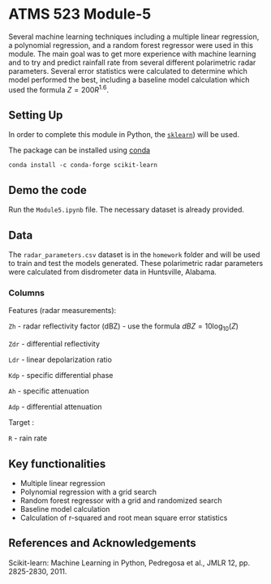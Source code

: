 # ATMS 523 Module-5

Several machine learning techniques including a multiple linear regression, a polynomial regression, and a random forest regressor were used in this module. The main goal was to get more experience with machine learning and to try and predict rainfall rate from several different polarimetric radar parameters. Several error statistics were calculated to determine which model performed the best, including a baseline model calculation which used the formula $Z = 200 R^{1.6}$.

## Setting Up
In order to complete this module in Python, the [`sklearn`](https://scikit-learn.org/stable/)) will be used. 

The package can be installed using [conda](https://docs.conda.io/projects/conda/en/latest/)
```
conda install -c conda-forge scikit-learn
```

## Demo the code
Run the `Module5.ipynb` file. The necessary dataset is already provided.

## Data
The `radar_parameters.csv` dataset is in the `homework` folder and will be used to train and test the models generated. These polarimetric radar parameters were calculated from disdrometer data in Huntsville, Alabama.

### Columns 

Features (radar measurements):

`Zh` - radar reflectivity factor (dBZ) - use the formula $dBZ = 10\log_{10}(Z)$

`Zdr` - differential reflectivity

`Ldr` - linear depolarization ratio

`Kdp` - specific differential phase

`Ah` - specific attenuation

`Adp` - differential attenuation

Target :

`R` - rain rate

## Key functionalities
- Multiple linear regression
- Polynomial regression with a grid search
- Random forest regressor with a grid and randomized search
- Baseline model calculation
- Calculation of r-squared and root mean square error statistics

## References and Acknowledgements
Scikit-learn: Machine Learning in Python, Pedregosa et al., JMLR 12, pp. 2825-2830, 2011.